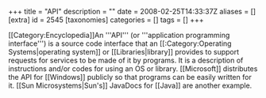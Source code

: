+++
title = "API"
description = ""
date = 2008-02-25T14:33:37Z
aliases = []
[extra]
id = 2545
[taxonomies]
categories = []
tags = []
+++

[[Category:Encyclopedia]]An '''API''' (or '''application programming interface''') is a source code interface that an [[:Category:Operating Systems|operating system]] or [[Libraries|library]] provides to support requests for services to be made of it by programs. It is a description of instructions and/or codes for using an OS or library. [[Microsoft]] distributes the API for [[Windows]] publicly so that programs can be easily written for it. [[Sun Microsystems|Sun's]] JavaDocs for [[Java]] are another example.
